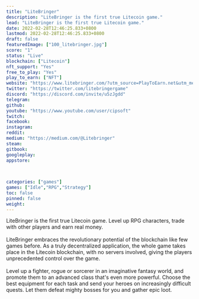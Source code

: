 ```yaml
---
title: "LiteBringer"
description: "LiteBringer is the first true Litecoin game."
lead: "LiteBringer is the first true Litecoin game."
date: 2022-02-28T12:46:25.833+0800
lastmod: 2022-02-28T12:46:25.833+0800
draft: false
featuredImage: ["100_litebringer.jpg"]
score: "1"
status: "Live"
blockchain: ["Litecoin"]
nft_support: "Yes"
free_to_play: "Yes"
play_to_earn: ["NFT"]
website: "https://www.litebringer.com/?utm_source=PlayToEarn.net&utm_medium=organic&utm_campaign=gamepage"
twitter: "https://twitter.com/litebringergame"
discord: "https://discord.com/invite/u5zJgdd"
telegram: 
github: 
youtube: "https://www.youtube.com/user/cipsoft"
twitch: 
facebook: 
instagram: 
reddit: 
medium: "https://medium.com/@Litebringer"
steam: 
gitbook: 
googleplay: 
appstore: 

  
    
categories: ["games"]
games: ["Idle","RPG","Strategy"]
toc: false
pinned: false
weight: 
---
```

LiteBringer is the first true Litecoin game. Level up RPG characters, trade with other players and earn real money.<br> <br> LiteBringer embraces the revolutionary potential of the blockchain like few games before. As a truly decentralized application, the whole game takes place in the Litecoin blockchain, with no servers involved, giving the players unprecedented control over the game.<br> <br> Level up a fighter, rogue or sorcerer in an imaginative fantasy world, and promote them to an advanced class that's even more powerful. Choose the best equipment for each task and send your heroes on increasingly difficult quests. Let them defeat mighty bosses for you and gather epic loot.